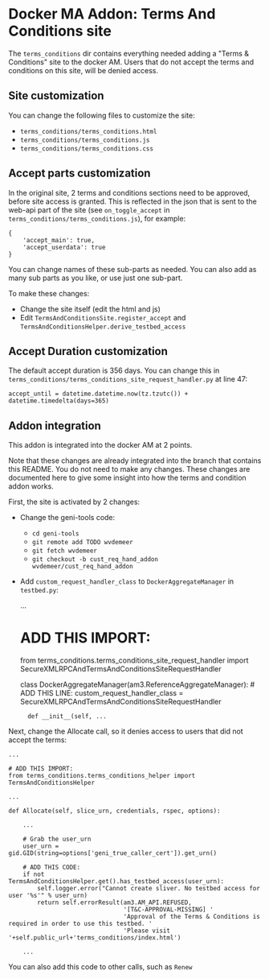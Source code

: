 Docker MA Addon: Terms And Conditions site
==========================================

The ``terms_conditions`` dir contains everything needed adding a "Terms & Conditions" site to the docker AM.
Users that do not accept the terms and conditions on this site, will be denied access.

Site customization
------------------

You can change the following files to customize the site:
* ``terms_conditions/terms_conditions.html``
* ``terms_conditions/terms_conditions.js``
* ``terms_conditions/terms_conditions.css``

Accept parts customization
--------------------------

In the original site, 2 terms and conditions sections need to be approved, before site access is granted. 
This is reflected in the json that is sent to the web-api part of the site 
(see ``on_toggle_accept`` in ``terms_conditions/terms_conditions.js``), for example:

    {
        'accept_main': true,
        'accept_userdata': true
    }

You can change names of these sub-parts as needed. You can also add as many sub parts as you like, or use just one sub-part.

To make these changes:
* Change the site itself (edit the html and js)
* Edit ``TermsAndConditionsSite.register_accept`` and ``TermsAndConditionsHelper.derive_testbed_access``


Accept Duration customization
-----------------------------

The default accept duration is 356 days. You can change this in ``terms_conditions/terms_conditions_site_request_handler.py``
at line 47:

    accept_until = datetime.datetime.now(tz.tzutc()) + datetime.timedelta(days=365)

Addon integration
-----------------

This addon is integrated into the docker AM at 2 points.

Note that these changes are already integrated into the branch that contains this README. You do not need to make any changes.
These changes are documented here to give some insight into how the terms and condition addon works.

First, the site is activated by 2 changes:
* Change the geni-tools code:
  * ``cd geni-tools``
  * ``git remote add TODO wvdemeer``
  * ``git fetch wvdemeer``
  * ``git checkout -b cust_req_hand_addon wvdemeer/cust_req_hand_addon``
* Add ``custom_request_handler_class`` to ``DockerAggregateManager`` in ``testbed.py``:
    
    
    ...
    
    # ADD THIS IMPORT:
    from terms_conditions.terms_conditions_site_request_handler import SecureXMLRPCAndTermsAndConditionsSiteRequestHandler

    class DockerAggregateManager(am3.ReferenceAggregateManager):
        # ADD THIS LINE:
        custom_request_handler_class = SecureXMLRPCAndTermsAndConditionsSiteRequestHandler
        
        def __init__(self, ...

Next, change the Allocate call, so it denies access to users that did not accept the terms:
    
    ...
    
    # ADD THIS IMPORT:
    from terms_conditions.terms_conditions_helper import TermsAndConditionsHelper
    
    ...
    
    def Allocate(self, slice_urn, credentials, rspec, options):
    
        ...
        
        # Grab the user_urn
        user_urn = gid.GID(string=options['geni_true_caller_cert']).get_urn()

        # ADD THIS CODE:
        if not TermsAndConditionsHelper.get().has_testbed_access(user_urn):
            self.logger.error("Cannot create sliver. No testbed access for user '%s'" % user_urn)
            return self.errorResult(am3.AM_API.REFUSED,
                                    '[T&C-APPROVAL-MISSING] '
                                    'Approval of the Terms & Conditions is required in order to use this testbed. '
                                    'Please visit '+self.public_url+'terms_conditions/index.html')

        ...
        
You can also add this code to other calls, such as ``Renew``
